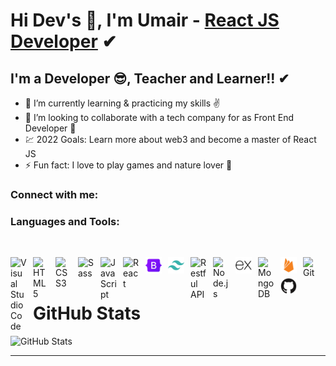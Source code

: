 # Hi Dev's 👋, I'm Umair - [React JS Developer][website] ✔

## I'm a Developer 😎, Teacher and Learner!! ✔

- 🌱 I’m currently learning & practicing my skills ✌
- 👯 I’m looking to collaborate with a tech company for as Front End Developer 🙂
- 💹 2022 Goals: Learn more about web3 and become a master of React JS
- ⚡ Fun fact: I love to play games and nature lover 💖

### Connect with me:

### Languages and Tools:

<br/>

[<img align="left" alt="Visual Studio Code" width="26px" title="VS Code" src="https://cdn.jsdelivr.net/gh/devicons/devicon/icons/vscode/vscode-original.svg" style="padding-right:10px;" />][vs-code]
[<img align="left" alt="HTML5" width="26px" title="HTML" src="https://cdn.jsdelivr.net/gh/devicons/devicon/icons/html5/html5-original.svg" style="padding-right:10px;" />][html]
[<img align="left" alt="CSS3" width="26px" title="CSS" src="https://cdn.jsdelivr.net/gh/devicons/devicon/icons/css3/css3-original.svg" style="padding-right:10px;" />][css]
[<img align="left" alt="Sass" width="26px" title="Sass"  src="https://cdn.jsdelivr.net/gh/devicons/devicon/icons/sass/sass-original.svg" style="padding-right:10px;" />][sass]
[<img align="left" alt="JavaScript" width="26px" title="JavaScript" src="https://cdn.jsdelivr.net/gh/devicons/devicon/icons/javascript/javascript-original.svg" style="padding-right:10px;" />][javascript]
[<img align="left" alt="React" width="26px" title="React JS"  src="https://cdn.jsdelivr.net/gh/devicons/devicon/icons/react/react-original.svg" style="padding-right:10px;" />][react]
[<img align="left" alt="Bootstarp" width="26px" title="Bootstrap" src="https://raw.githubusercontent.com/devicons/devicon/v2.15.1/icons/bootstrap/bootstrap-original.svg" style="padding-right:10px;" />][bootstrap]
[<img align="left" alt="Bootstarp" width="26px" title="Bootstrap" src="https://raw.githubusercontent.com/devicons/devicon/v2.15.1/icons/tailwindcss/tailwindcss-plain.svg" style="padding-right:10px;" />][tailwindcss]
[<img align="left" alt="Restful API" width="26px" title="Restful API"  src="https://restfulapi.net/wp-content/uploads/rest.png" style="padding-right:10px;" />][restapi]
[<img align="left" alt="Node.js" width="26px"  title="Node JS" src="https://cdn.jsdelivr.net/gh/devicons/devicon/icons/nodejs/nodejs-original.svg" style="padding-right:10px;" />][node]
[<img align="left" alt="express" width="26px"  title="Express JS" src="https://raw.githubusercontent.com/devicons/devicon/v2.15.1/icons/express/express-original.svg" style="padding-right:10px;" />][express]
[<img align="left" alt="MongoDB" width="26px"  title="MongoDB" src="https://cdn.jsdelivr.net/gh/devicons/devicon/icons/mongodb/mongodb-original.svg" style="padding-right:10px;" />][mongodb]
[<img align="left" alt="Firebase" width="26px" title="Firebase" src="https://raw.githubusercontent.com/devicons/devicon/v2.15.1/icons/firebase/firebase-plain.svg" style="padding-right:10px;" />][firebase]
[<img align="left" alt="Git" width="26px" title="Git" src="https://cdn.jsdelivr.net/gh/devicons/devicon/icons/git/git-original.svg" style="padding-right:10px;" />][git]
[<img align="left" alt="GitHub" width="26px" title="GitHub" src="https://raw.githubusercontent.com/devicons/devicon/v2.15.1/icons/github/github-original.svg" style="padding-right:10px;" />][github]

<br />
<br />

# GitHub Stats

![GitHub Stats](https://github-readme-stats.vercel.app/api?username=codewithumair&theme=radical)

---

[website]: https://portfolio-867.netlify.app/
[freecodecamp]: https://www.freecodecamp.org/codewithumair
[twitter]: https://twitter.com/Muhamma19512164
[linkedin]: https://www.linkedin.com/in/umair-amir-30b32721a/
[vs-code]: https://code.visualstudio.com/
[html]: https://www.w3schools.com/html/
[css]: https://www.w3schools.com/Css/
[sass]: https://sass-lang.com/
[javascript]: https://www.w3schools.com/js/DEFAULT.asp
[react]: https://reactjs.org/
[bootstrap]: https://getbootstrap.com/
[tailwindcss]: https://tailwindcss.com/
[node]: https://nodejs.org/en/
[express]: https://expressjs.com/
[mongodb]: https://www.mongodb.com/https://code.visualstudio.com/
[firebase]: https://firebase.google.com/
[restapi]: https://restfulapi.net/
[git]: https://raw.githubusercontent.com/devicons/devicon/v2.15.1/icons/git/git-original.svg
[github]: https://github.com/
